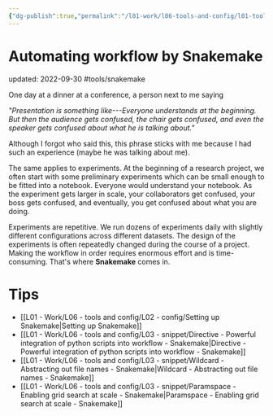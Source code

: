 ```yaml
---
{"dg-publish":true,"permalink":"/l01-work/l06-tools-and-config/l01-tools/snakemake-workflow-management/","dgPassFrontmatter":true}
---
```



# Automating workflow by Snakemake
updated: 2022-09-30
#tools/snakemake

One day at a dinner at a conference, a person next to me saying 

*"Presentation is something like---Everyone understands at the beginning. But then the audience gets confused, the chair gets confused,  and even the speaker gets confused about what he is talking about."*

Although I forgot who said this, this phrase sticks with me because I had such an experience (maybe he was talking about me). 

The same applies to experiments. At the beginning of a research project, we often start with some preliminary experiments which can be small enough to be fitted into a notebook. Everyone would understand your notebook. As the experiment gets larger in scale, your collaborators get confused, your boss gets confused, and eventually, you get confused about what you are doing. 

Experiments are repetitive. We run dozens of experiments daily with slightly different configurations across different datasets. The design of the experiments is often repeatedly changed during the course of a project. Making the workflow in order requires enormous effort and is time-consuming. That's where **Snakemake** comes in.  

# Tips
- [[L01 - Work/L06 - tools and config/L02 - config/Setting up Snakemake\|Setting up Snakemake]]
- [[L01 - Work/L06 - tools and config/L03 - snippet/Directive - Powerful integration of python scripts into workflow - Snakemake\|Directive - Powerful integration of python scripts into workflow - Snakemake]]
- [[L01 - Work/L06 - tools and config/L03 - snippet/Wildcard - Abstracting out file names - Snakemake\|Wildcard - Abstracting out file names - Snakemake]]
- [[L01 - Work/L06 - tools and config/L03 - snippet/Paramspace - Enabling grid search at scale - Snakemake\|Paramspace - Enabling grid search at scale - Snakemake]]
